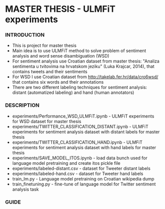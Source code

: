 # MASTER THESIS - ULMFiT experiments

### INTRODUCTION
- This is project for master thesis
- Main idea is to use ULMFiT method to solve problem of sentiment analysis and word sense disambiguation (WSD)
- For sentiment analysis use Croatian dataset from master thesis: "Analiza sentimenta u tvitovima na
hrvatskom jeziku" (Luka Krajcar, 2014), that contains tweets and their sentiments
- For WSD I use Croatian dataset from http://takelab.fer.hr/data/cro6wsd/ that contains six words and their annotations
- There are two different labeling techniques for sentiment analysis: distant (automatized labeling) and hand (human annotators)

### DESCRIPTION
- experiments/Performance_WSD_ULMFiT.ipynb	- ULMFiT experiments for WSD dataset for master thesis
- experiments/TWITTER_CLASSIFICATION_DISTANT.ipynb - ULMFiT experiments for sentiment analysis dataset with distant labels for master thesis
- experiments/TWITTER_CLASSIFICATION_HAND.ipynb - ULMFiT experiments for sentiment analysis dataset with hand labels for master thesis
- experiments/SAVE_MODEL_ITOS.ipynb - load data bunch used for language model pretraining and create itos pickle file
- experiments/labeled-distant.csv - dataset for Tweeter distant labels
- experiments/labeled-hand.csv - dataset for Tweeter hand labels
- train_lm.py - Language model pretraining on Croatian wikipedia dump
- train_finetuning.py - fine-tune of language model for Twitter sentiment analysis task

### GUIDE